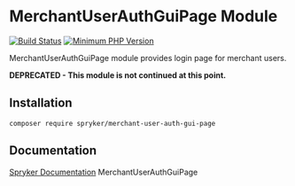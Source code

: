 # MerchantUserAuthGuiPage Module
[![Build Status](https://travis-ci.org/spryker/merchant-user-auth-gui-page.svg)](https://travis-ci.org/spryker/merchant-user-auth-gui-page)
[![Minimum PHP Version](https://img.shields.io/badge/php-%3E%3D%207.2-8892BF.svg)](https://php.net/)

MerchantUserAuthGuiPage module provides login page for merchant users.

**DEPRECATED - This module is not continued at this point.**

## Installation

```
composer require spryker/merchant-user-auth-gui-page
```

## Documentation

[Spryker Documentation](https://academy.spryker.com/developing_with_spryker/module_guide/modules.html)
MerchantUserAuthGuiPage
